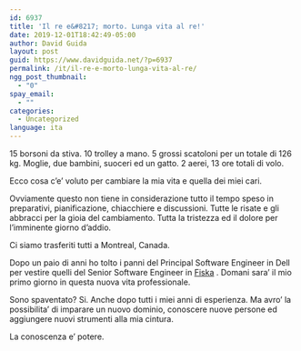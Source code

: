 ```yaml
---
id: 6937
title: 'Il re e&#8217; morto. Lunga vita al re!'
date: 2019-12-01T18:42:49-05:00
author: David Guida
layout: post
guid: https://www.davidguida.net/?p=6937
permalink: /it/il-re-e-morto-lunga-vita-al-re/
ngg_post_thumbnail:
  - "0"
spay_email:
  - ""
categories:
  - Uncategorized
language: ita
---
```

15 borsoni da stiva. 10 trolley a mano. 5 grossi scatoloni per un totale di 126 kg. Moglie, due bambini, suoceri ed un gatto. 2 aerei, 13 ore totali di volo.

Ecco cosa c&#8217;e&#8217; voluto per cambiare la mia vita e quella dei miei cari.

Ovviamente questo non tiene in considerazione tutto il tempo speso in preparativi, pianificazione, chiacchiere e discussioni. Tutte le risate e gli abbracci per la gioia del cambiamento. Tutta la tristezza ed il dolore per l&#8217;imminente giorno d&#8217;addio.

Ci siamo trasferiti tutti a Montreal, Canada.

Dopo un paio di anni ho tolto i panni del Principal Software Engineer in Dell per vestire quelli del Senior Software Engineer in <a rel="noreferrer noopener" href="https://www.fiska.com/" target="_blank">Fiska</a> . Domani sara&#8217; il mio primo giorno in questa nuova vita professionale.

Sono spaventato? Si. Anche dopo tutti i miei anni di esperienza. Ma avro&#8217; la possibilita&#8217; di imparare un nuovo dominio, conoscere nuove persone ed aggiungere nuovi strumenti alla mia cintura.

La conoscenza e&#8217; potere.

<div class="post-details-footer-widgets">
</div>